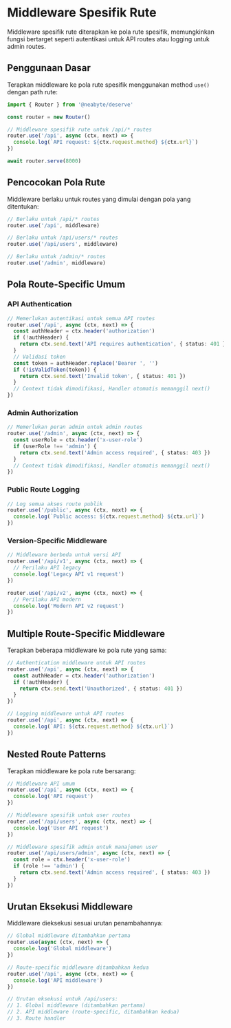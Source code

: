 # Middleware Spesifik Rute

Middleware spesifik rute diterapkan ke pola rute spesifik, memungkinkan fungsi bertarget seperti autentikasi untuk API routes atau logging untuk admin routes.

## Penggunaan Dasar

Terapkan middleware ke pola rute spesifik menggunakan method `use()` dengan path rute:

```typescript
import { Router } from '@neabyte/deserve'

const router = new Router()

// Middleware spesifik rute untuk /api/* routes
router.use('/api', async (ctx, next) => {
  console.log(`API request: ${ctx.request.method} ${ctx.url}`)
})

await router.serve(8000)
```

## Pencocokan Pola Rute

Middleware berlaku untuk routes yang dimulai dengan pola yang ditentukan:

```typescript
// Berlaku untuk /api/* routes
router.use('/api', middleware)

// Berlaku untuk /api/users/* routes
router.use('/api/users', middleware)

// Berlaku untuk /admin/* routes
router.use('/admin', middleware)
```

## Pola Route-Specific Umum

### API Authentication
```typescript
// Memerlukan autentikasi untuk semua API routes
router.use('/api', async (ctx, next) => {
  const authHeader = ctx.header('authorization')
  if (!authHeader) {
    return ctx.send.text('API requires authentication', { status: 401 })
  }
  // Validasi token
  const token = authHeader.replace('Bearer ', '')
  if (!isValidToken(token)) {
    return ctx.send.text('Invalid token', { status: 401 })
  }
  // Context tidak dimodifikasi, Handler otomatis memanggil next()
})
```

### Admin Authorization
```typescript
// Memerlukan peran admin untuk admin routes
router.use('/admin', async (ctx, next) => {
  const userRole = ctx.header('x-user-role')
  if (userRole !== 'admin') {
    return ctx.send.text('Admin access required', { status: 403 })
  }
  // Context tidak dimodifikasi, Handler otomatis memanggil next()
})
```

### Public Route Logging
```typescript
// Log semua akses route publik
router.use('/public', async (ctx, next) => {
  console.log(`Public access: ${ctx.request.method} ${ctx.url}`)
})
```

### Version-Specific Middleware
```typescript
// Middleware berbeda untuk versi API
router.use('/api/v1', async (ctx, next) => {
  // Perilaku API legacy
  console.log('Legacy API v1 request')
})

router.use('/api/v2', async (ctx, next) => {
  // Perilaku API modern
  console.log('Modern API v2 request')
})
```

## Multiple Route-Specific Middleware

Terapkan beberapa middleware ke pola rute yang sama:

```typescript
// Authentication middleware untuk API routes
router.use('/api', async (ctx, next) => {
  const authHeader = ctx.header('authorization')
  if (!authHeader) {
    return ctx.send.text('Unauthorized', { status: 401 })
  }
})

// Logging middleware untuk API routes
router.use('/api', async (ctx, next) => {
  console.log(`API: ${ctx.request.method} ${ctx.url}`)
})
```

## Nested Route Patterns

Terapkan middleware ke pola rute bersarang:

```typescript
// Middleware API umum
router.use('/api', async (ctx, next) => {
  console.log('API request')
})

// Middleware spesifik untuk user routes
router.use('/api/users', async (ctx, next) => {
  console.log('User API request')
})

// Middleware spesifik admin untuk manajemen user
router.use('/api/users/admin', async (ctx, next) => {
  const role = ctx.header('x-user-role')
  if (role !== 'admin') {
    return ctx.send.text('Admin access required', { status: 403 })
  }
})
```

## Urutan Eksekusi Middleware

Middleware dieksekusi sesuai urutan penambahannya:

```typescript
// Global middleware ditambahkan pertama
router.use(async (ctx, next) => {
  console.log('Global middleware')
})

// Route-specific middleware ditambahkan kedua
router.use('/api', async (ctx, next) => {
  console.log('API middleware')
})

// Urutan eksekusi untuk /api/users:
// 1. Global middleware (ditambahkan pertama)
// 2. API middleware (route-specific, ditambahkan kedua)
// 3. Route handler
```

